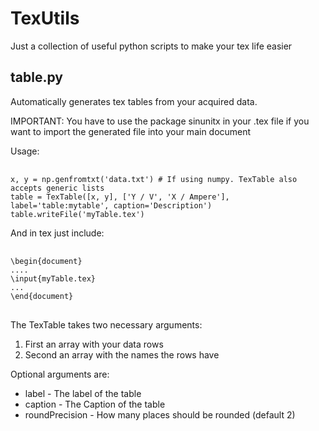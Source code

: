 # TexUtils
Just a collection of useful python scripts to make your tex life easier

## table.py
Automatically generates tex tables from your acquired data.
<p> IMPORTANT: You have to use the package sinunitx in your .tex file if you want to import the
           generated file into your main document</p>
Usage:
<pre> <code>
x, y = np.genfromtxt('data.txt') # If using numpy. TexTable also accepts generic lists
table = TexTable([x, y], ['Y / V', 'X / Ampere'], label='table:mytable', caption='Description')
table.writeFile('myTable.tex')
</code></pre>

And in tex just include:

<pre> <code>
\begin{document}
....
\input{myTable.tex}
...
\end{document}
</code> </pre>

The TexTable takes two necessary arguments: 

1. First an array with your data rows
2. Second an array with the names the rows have

<p>Optional arguments are:</p>

- label - The label of the table
- caption - The Caption of the table
- roundPrecision - How many places should be rounded (default 2)
